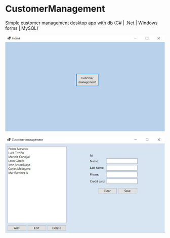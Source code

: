# CustomerManagement
Simple customer management desktop app with db (C# | .Net | Windows forms | MySQL)

![Screenshot](home_screenshot.JPG)

![Screenshot](customer_management_screenshot.JPG)
